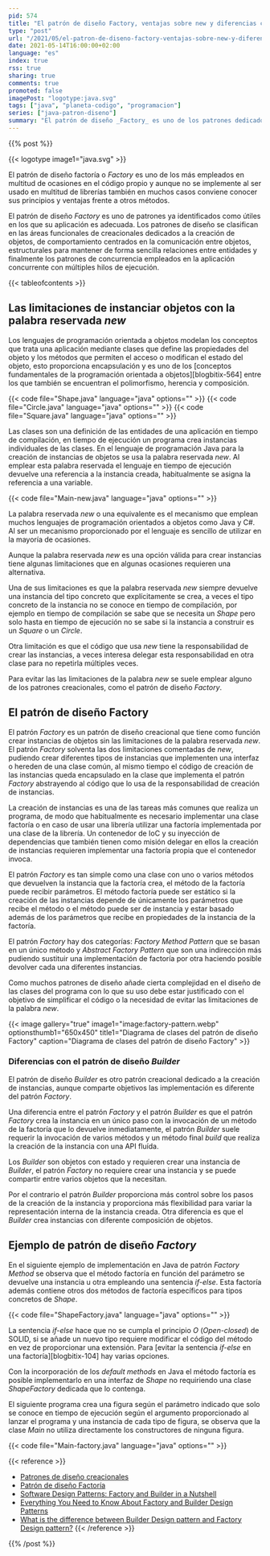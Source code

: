 ```yaml
---
pid: 574
title: "El patrón de diseño Factory, ventajas sobre new y diferencias con Builder"
type: "post"
url: "/2021/05/el-patron-de-diseno-factory-ventajas-sobre-new-y-diferencias-con-builder/"
date: 2021-05-14T16:00:00+02:00
language: "es"
index: true
rss: true
sharing: true
comments: true
promoted: false
imagePost: "logotype:java.svg"
tags: ["java", "planeta-codigo", "programacion"]
series: ["java-patron-diseno"]
summary: "El patrón de diseño _Factory_ es uno de los patrones dedicados a la creación de instancias. El patrón _Factory_ proporciona varias ventajas sobre la palabra reservada _new_ que proporcionan los lenguajes de programación orientada a objetos para la creación de instancias. Es muy utilizado en muchas librerías, en ocasiones también es necesario implementar una clase que implemente este patrón por lo que es muy útil conocer y usar este patrón en las ocasiones que sea adecuado."
---
```


{{% post %}}

{{< logotype image1="java.svg" >}}

El patrón de diseño factoría o _Factory_ es uno de los más empleados en multitud de ocasiones en el código propio y aunque no se implemente al ser usado en multitud de librerías también en muchos casos conviene conocer sus principios y ventajas frente a otros métodos.

El patrón de diseño _Factory_ es uno de patrones ya identificados como útiles en los que su aplicación es adecuada. Los patrones de diseño se clasifican en las áreas funcionales de creacionales dedicados a la creación de objetos, de comportamiento centrados en la comunicación entre objetos, estructurales para mantener de forma sencilla relaciones entre entidades y finalmente los patrones de concurrencia empleados en la aplicación concurrente con múltiples hilos de ejecución.

{{< tableofcontents >}}

## Las limitaciones de instanciar objetos con la palabra reservada _new_

Los lenguajes de programación orientada a objetos modelan los conceptos que trata una aplicación mediante clases que define las propiedades del objeto y los métodos que permiten el acceso o modifican el estado del objeto, esto proporciona encapsulación y es uno de los [conceptos fundamentales de la programación orientada a objetos][blogbitix-564] entre los que también se encuentran el polimorfismo, herencia y composición.

{{< code file="Shape.java" language="java" options="" >}}
{{< code file="Circle.java" language="java" options="" >}}
{{< code file="Square.java" language="java" options="" >}}

Las clases son una definición de las entidades de una aplicación en tiempo de compilación, en tiempo de ejecución un programa crea instancias individuales de las clases. En el lenguaje de programación Java para la creación de instancias de objetos se usa la palabra reservada _new_. Al emplear esta palabra reservada el lenguaje en tiempo de ejecución devuelve una referencia a la instancia creada, habitualmente se asigna la referencia a una variable.

{{< code file="Main-new.java" language="java" options="" >}}

La palabra reservada _new_ o una equivalente es el mecanismo que emplean muchos lenguajes de programación orientados a objetos como Java y C#. Al ser un mecanismo proporcionado por el lenguaje es sencillo de utilizar en la mayoría de ocasiones.

Aunque la palabra reservada _new_ es una opción válida para crear instancias tiene algunas limitaciones que en algunas ocasiones requieren una alternativa.

Una de sus limitaciones es que la palabra reservada _new_ siempre devuelve una instancia del tipo concreto que explícitamente se crea, a veces el tipo concreto de la instancia no se conoce en tiempo de compilación, por ejemplo en tiempo de compilación se sabe que se necesita un _Shape_ pero solo hasta en tiempo de ejecución no se sabe si la instancia a construir es un _Square_ o un _Circle_.

Otra limitación es que el código que usa _new_ tiene la responsabilidad de crear las instancias, a veces interesa delegar esta responsabilidad en otra clase para no repetirla múltiples veces.

Para evitar las las limitaciones de la palabra _new_ se suele emplear alguno de los patrones creacionales, como el patrón de diseño _Factory_.

## El patrón de diseño Factory

El patrón _Factory_ es un patrón de diseño creacional que tiene como función crear instancias de objetos sin las limitaciones de la palabra reservada _new_. El patrón _Factory_ solventa las dos limitaciones comentadas de _new_, pudiendo crear diferentes tipos de instancias que implementen una interfaz o hereden de una clase común, al mismo tiempo el código de creación de las instancias queda encapsulado en la clase que implementa el patrón _Factory_ abstrayendo al código que lo usa de la responsabilidad de creación de instancias.

La creación de instancias es una de las tareas más comunes que realiza un programa, de modo que habitualmente es necesario implementar una clase factoría o en caso de usar una librería utilizar una factoría implementada por una clase de la librería. Un contenedor de IoC y su inyección de dependencias que también tienen como misión delegar en ellos la creación de instancias requieren implementar una factoría propia que el contenedor invoca.

El patrón _Factory_ es tan simple como una clase con uno o varios métodos que devuelven la instancia que la factoría crea, el método de la factoría puede recibir parámetros. El método factoría puede ser estático si la creación de las instancias depende de únicamente los parámetros que recibe el método o el método puede ser de instancia y estar basado además de los parámetros que recibe en propiedades de la instancia de la factoría.

El patrón _Factory_ hay dos categorías: _Factory Method Pattern_ que se basan en un único método y _Abstract Factory Pattern_ que son una indirección más pudiendo sustituir una implementación de factoría por otra haciendo posible devolver cada una diferentes instancias.

Como muchos patrones de diseño añade cierta complejidad en el diseño de las clases del programa con lo que su uso debe estar justificado con el objetivo de simplificar el código o la necesidad de evitar las limitaciones de la palabra _new_.

{{< image
    gallery="true"
    image1="image:factory-pattern.webp" optionsthumb1="650x450" title1="Diagrama de clases del patrón de diseño Factory"
    caption="Diagrama de clases del patrón de diseño Factory" >}}

### Diferencias con el patrón de diseño _Builder_

El patrón de diseño _Builder_ es otro patrón creacional dedicado a la creación de instancias, aunque comparte objetivos las implementación es diferente del patrón _Factory_.

Una diferencia entre el patrón _Factory_ y el patrón _Builder_ es que el patrón _Factory_ crea la instancia en un único paso con la invocación de un método de la factoría que lo devuelve inmediatamente, el patrón _Builder_ suele requerir la invocación de varios métodos y un método final _build_ que realiza la creación de la instancia con una API fluída.

Los _Builder_ son objetos con estado y requieren crear una instancia de _Builder_, el patrón _Factory_ no requiere crear una instancia y se puede compartir entre varios objetos que la necesitan.

Por el contrario el patrón _Builder_ proporciona más control sobre los pasos de la creación de la instancia y proporciona más flexibilidad para variar la representación interna de la instancia creada. Otra diferencia es que el _Builder_ crea instancias con diferente composición de objetos.

## Ejemplo de patrón de diseño _Factory_

En el siguiente ejemplo de implementación en Java de patrón _Factory Method_  se observa que el método factoría en función del parámetro se devuelve una instancia u otra empleando una sentencia _if-else_. Esta factoría además contiene otros dos métodos de factoría específicos para tipos concretos de _Shape_.

{{< code file="ShapeFactory.java" language="java" options="" >}}

La sentencia _if-else_ hace que no se cumpla el principio _O_ (_Open-closed_) de SOLID, si se añade un nuevo tipo requiere modificar el código del método en vez de proporcionar una extensión. Para [evitar la sentencia _if-else_ en una factoría][blogbitix-104] hay varias opciones.

Con la incorporación de los _default methods_ en Java el método factoría es posible implementarlo en una interfaz de _Shape_ no requiriendo una clase _ShapeFactory_ dedicada que lo contenga.

El siguiente programa crea una figura según el parámetro indicado que solo se conoce en tiempo de ejecución según el argumento proporcionado al lanzar el programa y una instancia de cada tipo de figura, se observa que la clase _Main_ no utiliza directamente los constructores de ninguna figura.

{{< code file="Main-factory.java" language="java" options="" >}}

{{< reference >}}
* [Patrones de diseño creacionales](https://en.wikipedia.org/wiki/Software_design_pattern#Creational_patterns)
* [Patrón de diseño Factoría](http://www.oodesign.com/factory-pattern.html)
* [Software Design Patterns: Factory and Builder in a Nutshell](https://medium.com/javarevisited/design-patterns-101-factory-vs-builder-vs-fluent-builder-da2babf42113)
* [Everything You Need to Know About Factory and Builder Design Patterns](https://dzone.com/articles/everything-you-need-to-know-about-factory-and-buil)
* [What is the difference between Builder Design pattern and Factory Design pattern?](http://stackoverflow.com/questions/757743/what-is-the-difference-between-builder-design-pattern-and-factory-design-pattern)
{{< /reference >}}

{{% /post %}}
